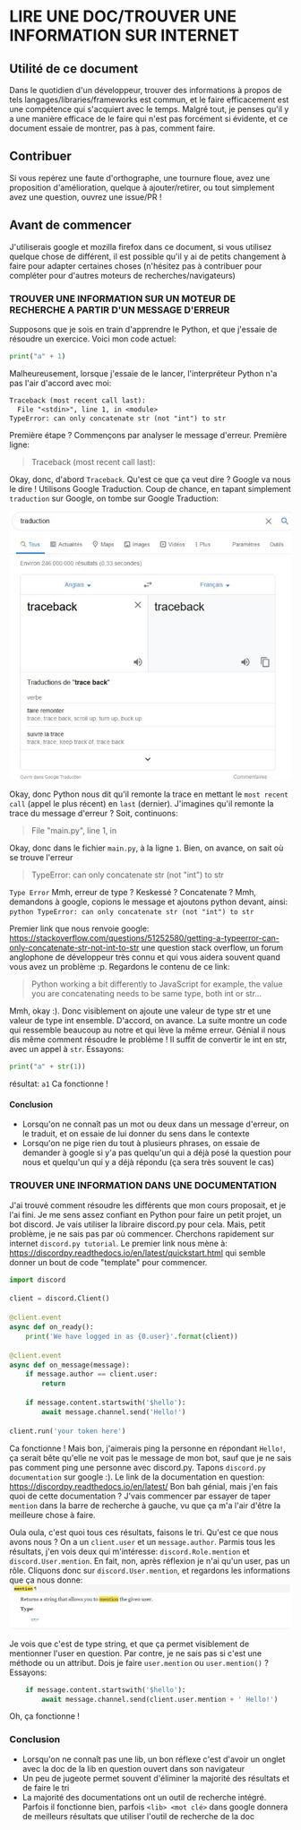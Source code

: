 # LIRE UNE DOC/TROUVER UNE INFORMATION SUR INTERNET

## Utilité de ce document

Dans le quotidien d'un développeur, trouver des informations à propos de tels langages/libraries/frameworks est commun, et le faire efficacement est une compétence qui s'acquiert avec le temps. Malgré tout, je penses qu'il y a une manière efficace de le faire qui n'est pas forcément si évidente, et ce document essaie de montrer, pas à pas, comment faire.

## Contribuer

Si vous repérez une faute d'orthographe, une tournure floue, avez une proposition d'amélioration, quelque à ajouter/retirer, ou tout simplement avez une question, ouvrez une issue/PR !

## Avant de commencer

J'utiliserais google et mozilla firefox dans ce document, si vous utilisez quelque chose de différent, il est possible qu'il y ai de petits changement à faire pour adapter certaines choses (n'hésitez pas à contribuer pour compléter pour d'autres moteurs de recherches/navigateurs)

### TROUVER UNE INFORMATION SUR UN MOTEUR DE RECHERCHE A PARTIR D'UN MESSAGE D'ERREUR

Supposons que je sois en train d'apprendre le Python, et que j'essaie de résoudre un exercice. Voici mon code actuel:

```py
print("a" + 1)
```

Malheureusement, lorsque j'essaie de le lancer, l'interpréteur Python n'a pas l'air d'accord avec moi:

```
Traceback (most recent call last):
  File "<stdin>", line 1, in <module>
TypeError: can only concatenate str (not "int") to str
```
Première étape ? Commençons par analyser le message d'erreur. Première ligne:

> Traceback (most recent call last):

Okay, donc, d'abord `Traceback`. Qu'est ce que ça veut dire ? Google va nous le dire ! 
Utilisons Google Traduction. Coup de chance, en tapant simplement `traduction` sur Google, on tombe sur Google Traduction:

![_](https://raw.githubusercontent.com/shika-blyat/lire_une_doc/master/assets/traceback_trad.JPG)

Okay, donc Python nous dit qu'il remonte la trace en mettant le `most recent call` (appel le plus récent) en `last` (dernier). J'imagines qu'il remonte la trace du message d'erreur ?
Soit, continuons:

> File "main.py", line 1, in <module>

Okay, donc dans le fichier `main.py`, à la ligne `1`. Bien, on avance, on sait où se trouve l'erreur

> TypeError: can only concatenate str (not "int") to str

`Type Error` Mmh, erreur de type ? Keskessé ? Concatenate ? Mmh, demandons à google, copions le message et ajoutons python devant, ainsi:
`python TypeError: can only concatenate str (not "int") to str`

Premier link que nous renvoie google: https://stackoverflow.com/questions/51252580/getting-a-typeerror-can-only-concatenate-str-not-int-to-str une question stack overflow, un forum anglophone de développeur très connu et qui vous aidera souvent quand vous avez un problème :p. Regardons le contenu de ce link:
> Python working a bit differently to JavaScript for example, the value you are concatenating needs to be same type, both int or str... 

Mmh, okay :). Donc visiblement on ajoute une valeur de type str et une valeur de type int ensemble. D'accord, on avance. La suite montre un code qui ressemble beaucoup au notre et qui lève la même erreur. Génial il nous dis même comment résoudre le problème ! Il suffit de convertir le int en str, avec un appel à `str`. Essayons:
```py
print("a" + str(1))
```
résultat: `a1`
Ca fonctionne !

#### Conclusion

- Lorsqu'on ne connaît pas un mot ou deux dans un message d'erreur, on le traduit, et on essaie de lui donner du sens dans le contexte
- Lorsqu'on ne pige rien du tout à plusieurs phrases, on essaie de demander à google si y'a pas quelqu'un qui a déjà posé la question pour nous et quelqu'un qui y a déjà répondu (ça sera très souvent le cas)

### TROUVER UNE INFORMATION DANS UNE DOCUMENTATION

J'ai trouvé comment résoudre les différents que mon cours proposait, et je l'ai fini. Je me sens assez confiant en Python pour faire un petit projet, un bot discord. Je vais utiliser la libraire discord.py pour cela. Mais, petit problème, je ne sais pas par où commencer. Cherchons rapidement sur internet `discord.py tutorial`. Le premier link nous mène à:
https://discordpy.readthedocs.io/en/latest/quickstart.html qui semble donner un bout de code "template" pour commencer.

```py
import discord

client = discord.Client()

@client.event
async def on_ready():
    print('We have logged in as {0.user}'.format(client))

@client.event
async def on_message(message):
    if message.author == client.user:
        return

    if message.content.startswith('$hello'):
        await message.channel.send('Hello!')

client.run('your token here')
```

Ca fonctionne ! Mais bon, j'aimerais ping la personne en répondant `Hello!`, ça serait bête qu'elle ne voit pas le message de mon bot, sauf que je ne sais pas comment ping une personne avec discord.py. Tapons `discord.py documentation` sur google :). Le link de la documentation en question: https://discordpy.readthedocs.io/en/latest/
Bon bah génial, mais j'en fais quoi de cette documentation ? J'vais commencer par essayer de taper `mention` dans la barre de recherche à gauche, vu que ça m'a l'air d'être la meilleure chose à faire.

Oula oula, c'est quoi tous ces résultats, faisons le tri. Qu'est ce que nous avons nous ? On a un `client.user` et un `message.author`. Parmis tous les résultats, j'en vois deux qui m'intéresse:
`discord.Role.mention` et `discord.User.mention`. En fait, non, après réflexion je n'ai qu'un user, pas un rôle. Cliquons donc sur `discord.User.mention`, et regardons les informations que ça nous donne:
![_](https://raw.githubusercontent.com/shika-blyat/lire_une_doc/master/assets/disc_mention_doc.JPG)

Je vois que c'est de type string, et que ça permet visiblement de mentionner l'user en question. Par contre, je ne sais pas si c'est une méthode ou un attribut. Dois je faire `user.mention` ou `user.mention()` ? Essayons:

```py
    if message.content.startswith('$hello'):
        await message.channel.send(client.user.mention + ' Hello!')
```
Oh, ça fonctionne !

### Conclusion

- Lorsqu'on ne connaît pas une lib, un bon réflexe c'est d'avoir un onglet avec la doc de la lib en question ouvert dans son navigateur
- Un peu de jugeote permet souvent d'éliminer la majorité des résultats et de faire le tri
- La majorité des documentations ont un outil de recherche intégré. Parfois il fonctionne bien, parfois `<lib> <mot clé>` dans google donnera de meilleurs résultats que utiliser l'outil de recherche de la doc

